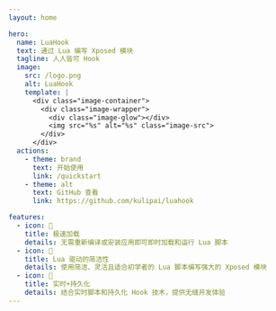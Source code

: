 ```yaml
---
layout: home

hero:
  name: LuaHook
  text: 通过 Lua 编写 Xposed 模块
  tagline: 人人皆可 Hook
  image:
    src: /logo.png
    alt: LuaHook
    template: |
      <div class="image-container">
        <div class="image-wrapper">
          <div class="image-glow"></div>
          <img src="%s" alt="%s" class="image-src">
        </div>
      </div>
  actions:
    - theme: brand
      text: 开始使用
      link: /quickstart
    - theme: alt
      text: GitHub 查看
      link: https://github.com/kulipai/luahook   

features:
  - icon: 🚀
    title: 极速加载
    details: 无需重新编译或安装应用即可即时加载和运行 Lua 脚本
  - icon: 🔧
    title: Lua 驱动的简洁性
    details: 使用简洁、灵活且适合初学者的 Lua 脚本编写强大的 Xposed 模块
  - icon: 💪
    title: 实时+持久化
    details: 结合实时脚本和持久化 Hook 技术，提供无缝开发体验
---
```

